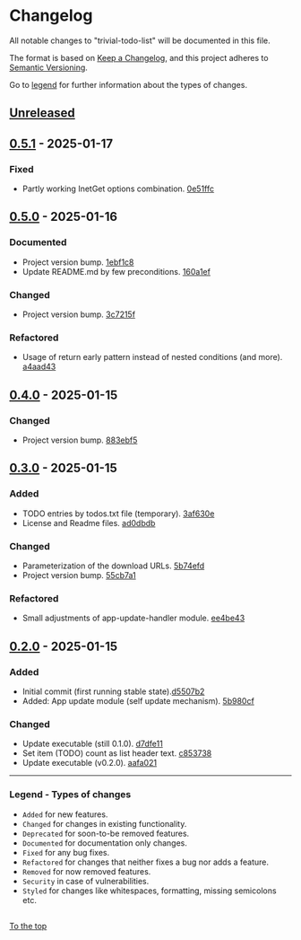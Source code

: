 #####

# Changelog

All notable changes to "trivial-todo-list" will be documented in this file.

The format is based on [Keep a Changelog](https://keepachangelog.com/en/1.0.0/),
and this project adheres to [Semantic Versioning](https://semver.org/spec/v2.0.0.html).

Go to [legend](#legend---types-of-changes) for further information about the types of changes.

## [Unreleased]

## [0.5.1] - 2025-01-17

### Fixed

- Partly working InetGet options combination. [0e51ffc](https://github.com/sven-seyfert/trivial-todo-list/commit/0e51ffc1c3c794e88092251c3027dcf428755191)

## [0.5.0] - 2025-01-16

### Documented

- Project version bump. [1ebf1c8](https://github.com/sven-seyfert/trivial-todo-list/commit/1ebf1c835caeae9ebf4aad83963629ee9a162f57)
- Update README.md by few preconditions. [160a1ef](https://github.com/sven-seyfert/trivial-todo-list/commit/160a1efdc95d9faf5be0bfdd3cc2f339e5c57bd8)

### Changed

- Project version bump. [3c7215f](https://github.com/sven-seyfert/trivial-todo-list/commit/3c7215f1a599e9551eb8487644b34e922d2860c8)

### Refactored

- Usage of return early pattern instead of nested conditions (and more). [a4aad43](https://github.com/sven-seyfert/trivial-todo-list/commit/a4aad43b4c3c99e73b7dd5b7fabdff036ac997f2)

## [0.4.0] - 2025-01-15

### Changed

- Project version bump. [883ebf5](https://github.com/sven-seyfert/trivial-todo-list/commit/883ebf579063c94c5048c03bea2933e4b9567e87)

## [0.3.0] - 2025-01-15

### Added

- TODO entries by todos.txt file (temporary). [3af630e](https://github.com/sven-seyfert/trivial-todo-list/commit/3af630e09da55f2e1762840e9bec259c44b6c555)
- License and Readme files. [ad0dbdb](https://github.com/sven-seyfert/trivial-todo-list/commit/ad0dbdb6d067ca9914bb7478ede5f28ae4b2022f)

### Changed

- Parameterization of the download URLs. [5b74efd](https://github.com/sven-seyfert/trivial-todo-list/commit/5b74efdb94b42b32b313a4f2cfb4b52843a5bad7)
- Project version bump. [55cb7a1](https://github.com/sven-seyfert/trivial-todo-list/commit/55cb7a1edaae097d3c87b0d2b1322ce87ada55bd)

### Refactored

- Small adjustments of app-update-handler module. [ee4be43](https://github.com/sven-seyfert/trivial-todo-list/commit/ee4be436dba1e60d64640b715224aeecb71d7db1)

## [0.2.0] - 2025-01-15

### Added

- Initial commit (first running stable state).[d5507b2](https://github.com/sven-seyfert/trivial-todo-list/commit/d5507b2d6df243b8a68c277fb1aa4b19638e4648)
- Added: App update module (self update mechanism). [5b980cf](https://github.com/sven-seyfert/trivial-todo-list/commit/5b980cf0a4a0b63bac1710037863d4b8e21922e9)

### Changed

- Update executable (still 0.1.0). [d7dfe11](https://github.com/sven-seyfert/trivial-todo-list/commit/d7dfe1192749e86bc3eeeddb54d4434fcaf9cd6b)
- Set item (TODO) count as list header text. [c853738](https://github.com/sven-seyfert/trivial-todo-list/commit/c853738200aac1e68bd1c5d109bc6d4604f263e3)
- Update executable (v0.2.0). [aafa021](https://github.com/sven-seyfert/trivial-todo-list/commit/aafa02106291ea1e304f21370a8730a174a4e43a)

[Unreleased]: https://github.com/sven-seyfert/trivial-todo-list/compare/v0.5.1...HEAD
[0.5.1]: https://github.com/sven-seyfert/trivial-todo-list/compare/v0.5.0...v0.5.1
[0.5.0]: https://github.com/sven-seyfert/trivial-todo-list/compare/v0.4.0...v0.5.0
[0.4.0]: https://github.com/sven-seyfert/trivial-todo-list/compare/v0.3.0...v0.4.0
[0.3.0]: https://github.com/sven-seyfert/trivial-todo-list/compare/v0.2.0...v0.3.0
[0.2.0]: https://github.com/sven-seyfert/trivial-todo-list/releases/tag/v0.2.0

---

### Legend - Types of changes

- `Added` for new features.
- `Changed` for changes in existing functionality.
- `Deprecated` for soon-to-be removed features.
- `Documented` for documentation only changes.
- `Fixed` for any bug fixes.
- `Refactored` for changes that neither fixes a bug nor adds a feature.
- `Removed` for now removed features.
- `Security` in case of vulnerabilities.
- `Styled` for changes like whitespaces, formatting, missing semicolons etc.

##

[To the top](#)
